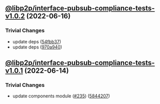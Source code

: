 ## [@libp2p/interface-pubsub-compliance-tests-v1.0.2](https://github.com/libp2p/js-libp2p-interfaces/compare/@libp2p/interface-pubsub-compliance-tests-v1.0.1...@libp2p/interface-pubsub-compliance-tests-v1.0.2) (2022-06-16)


### Trivial Changes

* update deps ([54fbb37](https://github.com/libp2p/js-libp2p-interfaces/commit/54fbb37c8644a3fd6833c12550a57bf1a9292902))
* update deps ([970a940](https://github.com/libp2p/js-libp2p-interfaces/commit/970a940a2f65b946936a53febdc52527baefbd34))

## [@libp2p/interface-pubsub-compliance-tests-v1.0.1](https://github.com/libp2p/js-libp2p-interfaces/compare/@libp2p/interface-pubsub-compliance-tests-v1.0.0...@libp2p/interface-pubsub-compliance-tests-v1.0.1) (2022-06-14)


### Trivial Changes

* update components module ([#235](https://github.com/libp2p/js-libp2p-interfaces/issues/235)) ([5844207](https://github.com/libp2p/js-libp2p-interfaces/commit/58442070af59aa852c83ec3aecdbd1d2c646b018))
